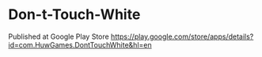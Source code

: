 # Don-t-Touch-White
Published at Google Play Store
https://play.google.com/store/apps/details?id=com.HuwGames.DontTouchWhite&hl=en
